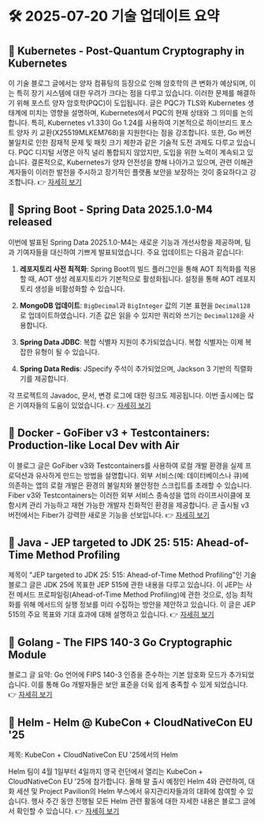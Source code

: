 # 🛠️ 2025-07-20 기술 업데이트 요약

## 🔹 Kubernetes - Post-Quantum Cryptography in Kubernetes
이 기술 블로그 글에서는 양자 컴퓨팅의 등장으로 인해 암호학의 큰 변화가 예상되며, 이는 특히 장기 시스템에 대한 우려가 크다는 점을 다루고 있습니다. 이러한 문제를 해결하기 위해 포스트 양자 암호학(PQC)이 도입됩니다. 글은 PQC가 TLS와 Kubernetes 생태계에 미치는 영향을 설명하며, Kubernetes에서 PQC의 현재 상태와 그 의미를 논의합니다. 특히, Kubernetes v1.33이 Go 1.24를 사용하여 기본적으로 하이브리드 포스트 양자 키 교환(X25519MLKEM768)을 지원한다는 점을 강조합니다. 또한, Go 버전 불일치로 인한 잠재적 문제 및 패킷 크기 제한과 같은 기술적 도전 과제도 다루고 있습니다. PQC 디지털 서명은 아직 널리 통합되지 않았지만, 도입을 위한 노력이 계속되고 있습니다. 결론적으로, Kubernetes가 양자 안전성을 향해 나아가고 있으며, 관련 이해관계자들이 이러한 발전을 주시하고 장기적인 플랫폼 보안을 보장하는 것이 중요하다고 강조합니다.
👉 [자세히 보기](https://kubernetes.io/blog/2025/07/18/pqc-in-k8s/)

## 🔹 Spring Boot - Spring Data 2025.1.0-M4 released
이번에 발표된 Spring Data 2025.1.0-M4는 새로운 기능과 개선사항을 제공하며, 팀과 기여자들을 대신하여 기쁘게 발표되었습니다. 주요 업데이트는 다음과 같습니다:

1. **레포지토리 사전 최적화**: Spring Boot의 빌드 플러그인을 통해 AOT 최적화를 적용할 때, AOT 생성 레포지토리가 기본적으로 활성화됩니다. 설정을 통해 AOT 레포지토리 생성을 비활성화할 수 있습니다.

2. **MongoDB 업데이트**: `BigDecimal`과 `BigInteger` 값의 기본 표현을 `Decimal128`로 업데이트하였습니다. 기존 값은 읽을 수 있지만 쿼리와 쓰기는 `Decimal128`을 사용합니다.

3. **Spring Data JDBC**: 복합 식별자 지원이 추가되었습니다. 복합 식별자는 이제 복잡한 유형이 될 수 있습니다.

4. **Spring Data Redis**: JSpecify 주석이 추가되었으며, Jackson 3 기반의 직렬화기를 제공합니다.

각 프로젝트의 Javadoc, 문서, 변경 로그에 대한 링크도 제공됩니다. 이번 출시에는 많은 기여자들의 도움이 있었습니다.
👉 [자세히 보기](https://spring.io/blog/2025/07/18/spring-data-2025-1-0-M4-released)

## 🔹 Docker - GoFiber v3 + Testcontainers: Production-like Local Dev with Air
이 블로그 글은 GoFiber v3와 Testcontainers를 사용하여 로컬 개발 환경을 실제 프로덕션과 유사하게 만드는 방법을 설명합니다. 외부 서비스(예: 데이터베이스나 큐)에 의존하는 앱의 로컬 개발은 환경의 불일치와 불안정한 스크립트를 초래할 수 있습니다. Fiber v3와 Testcontainers는 이러한 외부 서비스 종속성을 앱의 라이프사이클에 포함시켜 관리 가능하고 재현 가능한 개발자 친화적인 환경을 제공합니다. 곧 출시될 v3 버전에서는 Fiber가 강력한 새로운 기능을 선보입니다.
👉 [자세히 보기](https://www.docker.com/blog/go-local-dev-fiber-v3-testcontainers/)

## 🔹 Java - JEP targeted to JDK 25: 515: Ahead-of-Time Method Profiling
제목이 "JEP targeted to JDK 25: 515: Ahead-of-Time Method Profiling"인 기술 블로그 글은 JDK 25에 목표한 JEP 515에 관한 내용을 다루고 있습니다. 이 JEP는 사전 메서드 프로파일링(Ahead-of-Time Method Profiling)에 관한 것으로, 성능 최적화를 위해 메서드의 실행 정보를 미리 수집하는 방안을 제안하고 있습니다. 이 글은 JEP 515의 주요 목표와 기대 효과에 대해 설명하고 있습니다.
👉 [자세히 보기](https://inside.java/2025/07/18/jep515-target-jdk25/)

## 🔹 Golang - The FIPS 140-3 Go Cryptographic Module
블로그 글 요약: Go 언어에 FIPS 140-3 인증을 준수하는 기본 암호화 모드가 추가되었습니다. 이를 통해 Go 개발자들은 보안 표준을 더욱 쉽게 충족할 수 있게 되었습니다.
👉 [자세히 보기](https://go.dev/blog/fips140)

## 🔹 Helm - Helm @ KubeCon + CloudNativeCon EU '25
제목: KubeCon + CloudNativeCon EU '25에서의 Helm

Helm 팀이 4월 1일부터 4일까지 영국 런던에서 열리는 KubeCon + CloudNativeCon EU '25에 참가합니다. 올해 말 출시 예정인 Helm 4와 관련하여, 대화 세션 및 Project Pavilion의 Helm 부스에서 유지관리자들과의 대화에 참여할 수 있습니다. 행사 주간 동안 진행될 모든 Helm 관련 활동에 대한 자세한 내용은 블로그 글에서 확인할 수 있습니다.
👉 [자세히 보기](https://helm.sh/blog/helm-at-kubecon-eu-25/)

